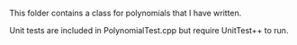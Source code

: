 This folder contains a class for polynomials that I have written.  

Unit tests are included in PolynomialTest.cpp but require UnitTest++ to run.  
